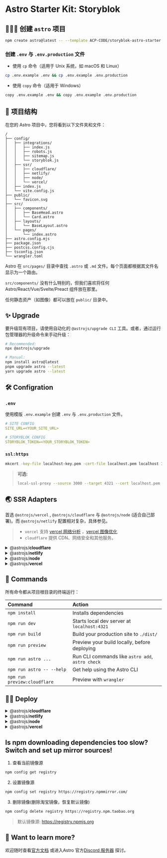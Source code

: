 # Astro Starter Kit: Storyblok

## 👨🏻‍🔬 创建 `astro` 项目
```sh
npm create astro@latest -- --template ACP-CODE/storyblok-astro-starter
```

### 创建 `.env` 与 `.env.production` 文件

- 使用 `cp` 命令（适用于 Unix 系统，如 macOS 和 Linux）

```sh
cp .env.example .env && cp .env.example .env.production
```

- 使用 `copy` 命令（适用于 Windows）

```sh
copy .env.example .env && copy .env.example .env.production
```

## 🚀 项目结构

在您的 Astro 项目中，您将看到以下文件夹和文件：

```text
/
├── config/
│   ├── integrations/
│   │   ├── index.js
│   │   ├── robots.js
│   │   ├── sitemap.js
│   │   └── storyblok.js
│   ├── ssr/
│   │   ├── cloudflare/
│   │   ├── netlify/
│   │   ├── node/
│   │   └── vercel/
│   ├── index.js
│   └── vite.config.js
├── public/
│   └── favicon.svg
├── src/
│   ├── components/
│   │   ├── BaseHead.astro
│   │   └── Card.astro
│   ├── layouts/
│   │   └── BaseLayout.astro
│   └── pages/
│       └── index.astro
├── astro.config.mjs
├── package.json
├── postcss.config.cjs
├── tsconfig.json
└── wrangler.toml
```

Astro 在 `src/pages/` 目录中查找 `.astro` 或 `.md` 文件。每个页面都根据其文件名显示为一个路由。

`src/components/` 没有什么特别的，但我们喜欢将任何 Astro/React/Vue/Svelte/Preact 组件放在那里。

任何静态资产（如图像）都可以放在 `public/` 目录中。

## ✨ Upgrade

要升级现有项目，请使用自动化的 `@astrojs/upgrade CLI` 工具。或者，通过运行包管理器的升级命令来手动升级：

```sh
# Recommended:
npx @astrojs/upgrade

# Manual:
npm install astro@latest
pnpm upgrade astro --latest
yarn upgrade astro --latest
```

## 🛠 Configration

### `.env`

使用模版 `.env.example` 创建 `.env` 与 `.env.production` 文件。

```yaml
# SITE CONFIG
SITE_URL=<YOUR_SITE_URL>

# STORYBLOK CONFIG
STORYBLOK_TOKEN=<YOUR_STORYBLOK_TOKEN>
```

### `ssl:https`

```sh
mkcert -key-file localhost-key.pem -cert-file localhost.pem localhost 127.0.0.1 ::1
```

> **可选:**
>
> ```sh
> local-ssl-proxy --source 3000 --target 4321 --cert localhost.pem --key localhost-key.pem
> ```

## 🌏 SSR Adapters

首选 `@astrojs/vercel` , `@astrojs/cloudflare` 与 `@astrojs/node` (适合自己部署)。而 `@astrojs/netlify` 配置相对复杂，具体参见。

> - `vercel` 支持 [vercel 网络分析](https://vercel.com/docs/analytics) ，[vercel 图像优化](https://vercel.com/docs/image-optimization)
> - `cloudflare` 提供 CDN、网络安全和其他服务。

<details>
<summary>@astrojs/<b>cloudflare</b></summary>
</details>

<details>
<summary>@astrojs/<b>netlify</b></summary>
</details>

<details>
<summary>@astrojs/<b>node</b></summary>
</details>

<details>
<summary>@astrojs/<b>vercel</b></summary>
</details>

## 🧞 Commands

所有命令都从项目根目录的终端运行：

| Command                      | Action                                           |
| :--------------------------- | :----------------------------------------------- |
| `npm install`                | Installs dependencies                            |
| `npm run dev`                | Starts local dev server at `localhost:4321`      |
| `npm run build`              | Build your production site to `./dist/`          |
| `npm run preview`            | Preview your build locally, before deploying     |
| `npm run astro ...`          | Run CLI commands like `astro add`, `astro check` |
| `npm run astro -- --help`    | Get help using the Astro CLI                     |
| `npm run preview:cloudflare` | Preview with `wrangler`                          |

## 👨‍💻 Deploy

<details>
<summary>@astrojs/<b>cloudflare</b></summary>
</details>

<details>
<summary>@astrojs/<b>netlify</b></summary>
</details>

<details>
<summary>@astrojs/<b>node</b></summary>
</details>

<details>
<summary>@astrojs/<b>vercel</b></summary>
</details>

## Is npm downloading dependencies too slow? Switch and set up mirror sources!

1. 查看当前镜像源

```sh
npm config get registry
```

2. 设置镜像源

```sh
npm config set registry https://registry.npmmirror.com/
```

3. 删除镜像(删除淘宝镜像，恢复默认镜像)

```sh
npm config delete registry https://registry.npm.taobao.org
```

> 默认镜像源: https://registry.npmjs.org

## 👀 Want to learn more?

欢迎随时查看[官方文档](https://docs.astro.build) 或进入Astro 官方[Discord 服务器](https://astro.build/chat) 探讨。
